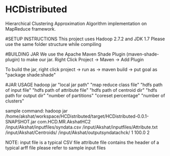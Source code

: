 # HCDistributed
Hierarchical Clustering Approximation Algorithm implementation on MapReduce framework.

#SETUP INSTRUCTIONS
This project uses Hadoop 2.7.2 and JDK 1.7
Please use the same folder structure while compiling

#BUILDING JAR
We use the Apache Maven Shade Plugin (maven-shade-plugin) to make our jar.
Right Click Project -> Maven -> Add Plugin

To build the jar, right click project -> run as -> maven build -> put goal as "package shade:shade"

#JAR USAGE
hadoop jar "local jar path" "map reduce class file" "hdfs path of input file" "hdfs path of attribute file" "hdfs path of centroid dir" "hdfs path for output dir" "number of partitions" "coreset percentage" "number of clusters"

sample command:
hadoop jar /home/akshat/workspace/HCDistributed/target/HCDistributed-0.0.1-SNAPSHOT.jar com.HCD.MR.AkshatHC2 /input/Akshat/inputfiles/syndata.csv /input/Akshat/inputfiles/Attribute.txt /input/Akshat/Centroids/ /input/Akshat/outputsyndatachck/ 1 100.0 2

NOTE:
input file is a typical CSV file
attribute file contains the header of a typical arff file
please refer to sample input files